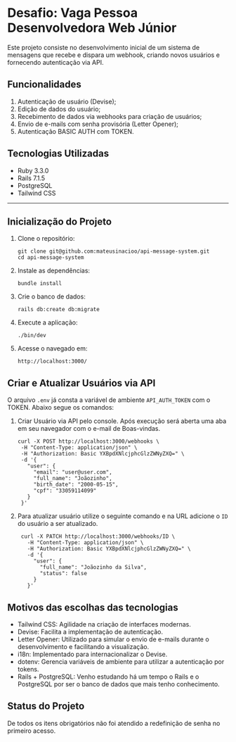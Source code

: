 # Desafio: Vaga Pessoa Desenvolvedora Web Júnior

Este projeto consiste no desenvolvimento inicial de um sistema de mensagens que recebe e dispara um webhook, criando novos usuários e fornecendo autenticação via API.

## Funcionalidades
1. Autenticação de usuário (Devise);
2. Edição de dados do usuário;
3. Recebimento de dados via webhooks para criação de usuários;
4. Envio de e-mails com senha provisória (Letter Opener);
5. Autenticação BASIC AUTH com TOKEN.

## Tecnologias Utilizadas
- Ruby 3.3.0
- Rails 7.1.5
- PostgreSQL
- Tailwind CSS

---

## Inicialização do Projeto
1. Clone o repositório:
   
   ```
   git clone git@github.com:mateusinacioo/api-message-system.git
   cd api-message-system
   ```
2. Instale as dependências:
   
   ```
   bundle install
   ```
3. Crie o banco de dados:
   
   ```
   rails db:create db:migrate
   ```
4. Execute a aplicação:
   
   ```
   ./bin/dev
   ```
5. Acesse o navegado em:
   
   ```
   http://localhost:3000/
   ```

## Criar e Atualizar Usuários via API

O arquivo `.env` já consta a variável de ambiente `API_AUTH_TOKEN` com o TOKEN. Abaixo segue os comandos:

1. Criar Usuário via API pelo console. Após execução será aberta uma aba em seu navegador com o e-mail de Boas-vindas.
   
   ```
   curl -X POST http://localhost:3000/webhooks \
    -H "Content-Type: application/json" \
    -H "Authorization: Basic YXBpdXNlcjphcGlzZWNyZXQ=" \
    -d '{
      "user": {
        "email": "user@user.com",
        "full_name": "Joãozinho",
        "birth_date": "2000-05-15",
        "cpf": "33059114099"
      }
    }'
   ```
2. Para atualizar usuário utilize o seguinte comando e na URL adicione o `ID` do usuário a ser atualizado.
   
   ```
    curl -X PATCH http://localhost:3000/webhooks/ID \
      -H "Content-Type: application/json" \
      -H "Authorization: Basic YXBpdXNlcjphcGlzZWNyZXQ=" \
      -d '{
        "user": {
          "full_name": "Joãozinho da Silva",
          "status": false
        }
      }'
   ```
## Motivos das escolhas das tecnologias

- Tailwind CSS: Agilidade na criação de interfaces modernas.
- Devise: Facilita a implementação de autenticação.
- Letter Opener: Utilizado para simular o envio de e-mails durante o desenvolvimento e facilitando a visualização.
- i18n: Implementado para internacionalizar o Devise.
- dotenv: Gerencia variáveis de ambiente para utilizar a autenticação por tokens.
- Rails + PostgreSQL: Venho estudando há um tempo o Rails e o PostgreSQL por ser o banco de dados que mais tenho conhecimento.

## Status do Projeto

De todos os itens obrigatórios não foi atendido a redefinição de senha no primeiro acesso.
